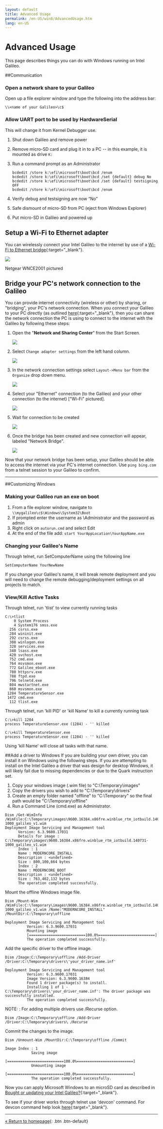 ```yaml
---
layout: default
title: Advanced Usage
permalink: /en-US/win8/AdvancedUsage.htm
lang: en-US
---
```


# Advanced Usage
This page describes things you can do with Windows running on Intel Galileo.

##Communication

### Open a network share to your Galileo
Open up a file explorer window and type the following into the address bar:

~~~
\\<name of your Galileo>\c$
~~~

### Allow UART port to be used by HardwareSerial
This will change it from Kernel Debugger use.

1. Shut down Galileo and remove power
1. Remove micro-SD card and plug it in to a PC -- in this example, it is mounted as drive `K:`
1. Run a command prompt as an Administrator

   ~~~
   bcdedit /store k:\efi\microsoft\boot\bcd /enum
   bcdedit /store k:\efi\microsoft\boot\bcd /set {default} debug No
   bcdedit /store k:\efi\microsoft\boot\bcd /set {default} testsigning OFF
   bcdedit /store k:\efi\microsoft\boot\bcd /enum
   ~~~
1. Verify debug and testsigning are now “No”
1. Safe dismount of micro-SD from PC (eject from Windows Explorer)
1. Put micro-SD in Galileo and powered up

## Setup a Wi-Fi to Ethernet adapter
You can wirelessly connect your Intel Galileo to the internet by use of a [Wi-Fi to Ethernet bridge](http://www.newegg.com/Product/ProductList.aspx?Submit=ENE&DEPA=0&Order=BESTMATCH&Description=wireless+to+ethernet+adapter&N=-1&isNodeId=1"){:target="_blank"}.

![]({{site.baseurl}}/images/galileo-wifi-bridge.png)

Netgear WNCE2001 pictured

## Bridge your PC's network connection to the Galileo
You can provide internet connectivity (wireless or other) by sharing, or "bridging", your PC's network connection.
When you connect your Galileo to your PC directly (as outlined [here](SetupGalileo.htm){:target="_blank"}, then you can share the network connection the PC is using to connect to the internet with the Galileo by following these steps:

1. Open the "<b>Network and Sharing Center</b>" from the Start Screen.

   ![]({{site.baseurl}}/images/Start_NetworkandSharingCenter.png)

1. Select ```Change adapter settings``` from the left hand column.

   ![]({{site.baseurl}}/images/NetworkandSharingCenter.png)

1. In the network connection settings select ```Layout->Menu bar``` from the ```Organize``` drop down menu.

   ![]({{site.baseurl}}/images/NetworkConnections.png)

1. Select your "Ethernet" connection (to the Galileo) and your other connection (to the internet) ["Wi-Fi" pictured].

   ![]({{site.baseurl}}/images/NetworkBridgeConnections.png)

1. Wait for connection to be created

   ![]({{site.baseurl}}/images/Status_BridgeWait.png)

1. Once the bridge has been created and new connection will appear, labeled "Network Bridge".

   ![]({{site.baseurl}}/images/NetworkBridge.png)

Now that your network bridge has been setup, your Galileo should be able to access the internet via your PC's internet connection.
Use ```ping bing.com``` from a telnet session to your Galileo to confirm.

---

##Customizing Windows

### Making your Galileo run an exe on boot
1. From a file explorer window, navigate to ```\\mygalileo\c$\Windows\System32\Boot```
1. If prompted enter the username as \Administrator and the password as admin
1. Right click on ```autorun.cmd``` and select Edit
1. At the end of the file add: ```start YourAppLocation\YourAppName.exe```

### Changing your Galileo's Name
Through telnet, run SetComputerName using the following line

~~~
SetComputerName YourNewName
~~~


If you change your Galileo's name, it will break remote deployment and you will need to change the remote debugging/deployment settings on all projects to match.

### View/Kill Active Tasks

Through telnet, run 'tlist' to view currently running tasks

~~~
C:\>tlist
    0 System Process
    4 System176 smss.exe
  256 csrss.exe
  284 wininit.exe
  292 csrss.exe
  308 winlogon.exe
  328 services.exe
  340 lsass.exe
  420 svchost.exe
  752 cmd.exe
  764 msvsmon.exe
  772 Galileo_eboot.exe
  780 httpsrv.exe
  788 ftpd.exe
  796 telnetd.exe
  804 mwstartnet.exe
  860 msvsmon.exe
 1284 TemperatureSensor.exe
 1472 cmd.exe
  112 tlist.exe
~~~

Through telnet, run 'kill PID' or 'kill Name' to kill a currently running task

~~~
C:\>kill 1284
process TemperatureSensor.exe (1284) - '' killed

C:\>kill TemperatureSensor.exe
process TemperatureSensor.exe (1284) - '' killed
~~~

Using 'kill Name' will close all tasks with that name.


##Add a driver to Windows
If you are building your own driver, you can install it on Windows using the following steps. If you are attempting to install on the Intel Galileo a driver that was design for desktop Windows, it will likely fail due to missing dependencies or due to the Quark instruction set.

1. Copy your windows image (.wim file) to "C:\Temporary\images"
1. Copy the drivers you wish to add to "C:\Temporary\drivers"
1. Create an empty folder named "offline" to "C:\Temporary\" so the final path would be "C:\Temporary\offline"
1. Run a Command Line (cmd.exe) as Administrator.


~~~
Dism /Get-WimInfo /WimFile:C:\Temporary\images\9600.16384.x86fre.winblue_rtm_iotbuild.140731-1000_galileo_v1.wim
Deployment Image Servicing and Management tool
      Version: 6.3.9600.17031
      Details for image : C:\Temporary\images\9600.16384.x86fre.winblue_rtm_iotbuild.140731-1000_galileo_v1.wim
      Index : 1
      Name : MODERNCORE_INSTALL
      Description : <undefined>
      Size : 800,100,664 bytes
      Index : 2
      Name : MODERNCORE_BOOT
      Description : <undefined>
      Size : 763,402,132 bytes
      The operation completed successfully.
~~~

Mount the offline Windows image file.

~~~
Dism /Mount-Wim /WimFile:C:\Temporary\images\9600.16384.x86fre.winblue_rtm_iotbuild.140731-1000_galileo_v1.wim /Name:"MODERNCORE_INSTALL" /MountDir:C:\Temporary\offline

Deployment Image Servicing and Management tool
          Version: 6.3.9600.17031
          Mounting image
          [==========================100.0%==========================]
          The operation completed successfully.
~~~

Add the specific driver to the offline image.

~~~
Dism /Image:C:\Temporary\offline /Add-Driver /Driver:C:\Temporary\drivers\'your_driver_name.inf'

Deployment Image Servicing and Management tool
          Version: 6.3.9600.17031
          Image Version: 6.3.9600.16384
          Found 1 driver package(s) to install.
          Installing 1 of 1 - C:\Temporary\drivers\'your_driver_name.inf': The driver package was successfully installed.
          The operation completed successfully.
~~~


  NOTE:
  : For adding multiple drivers use /Recurse option.

~~~
Dism /Image:C:\Temporary\offline /Add-Driver /Driver:C:\Temporary\drivers\ /Recurse
~~~


Commit the changes to the image.

~~~
Dism /Unmount-Wim /MountDir:C:\Temporary\offline /Commit

Image Index : 1
            Saving image
            [==========================100.0%==========================]
            Unmounting image
            [==========================100.0%==========================]
            The operation completed successfully.
~~~

Now you can apply Microsoft Windows to an microSD card as described in [Bought or updating your Intel Galileo?]({{site.baseurl}}/{{page.lang}}/win8/SetupGalileo.htm){:target="_blank"}.


To see if your driver works through telnet use 'devcon' command. For devcon command help look [here](http://msdn.microsoft.com/en-us/library/windows/hardware/ff544746(v=vs.85).aspx){:target="_blank"}.


---
[&laquo; Return to homepage]({{site.baseurl}}/{{page.lang}}/index.htm){: .btn .btn-default}
